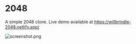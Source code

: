 # 2048

A simple 2048 clone. Live demo available at https://willbrindle-2048.netlify.app/

![screenshot.png]()
